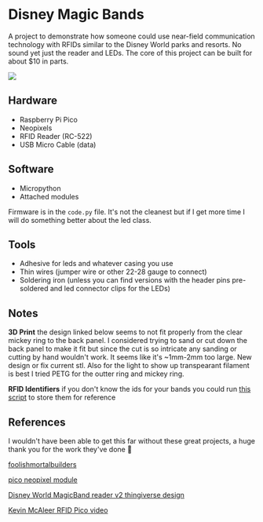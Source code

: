 # Disney Magic Bands

A project to demonstrate how someone could use near-field communication technology with RFIDs similar to the Disney World parks and resorts. No sound yet just the reader and LEDs. The core of this project can be built for about $10 in parts.

![](./magicband.gif)

## Hardware

- Raspberry Pi Pico
- Neopixels
- RFID Reader (RC-522)
- USB Micro Cable (data)

## Software

* Micropython
* Attached modules

Firmware is in the `code.py` file. It's not the cleanest but if I get more time I will do something better about the led class.

## Tools

- Adhesive for leds and whatever casing you use
- Thin wires (jumper wire or other 22-28 gauge to connect)
- Soldering iron (unless you can find versions with the header pins pre-soldered and led connector clips for the LEDs)

## Notes

__3D Print__ the design linked below seems to not fit properly from the clear mickey ring to the back panel. I considered trying to sand or cut down the back panel to make it fit but since the cut is so intricate any sanding or cutting by hand wouldn't work. It seems like it's ~1mm-2mm too large. New design or fix current stl. Also for the light to show up transpearant filament is best I tried PETG for the outter ring and mickey ring. 


__RFID Identifiers__ if you don't know the ids for your bands you could run [this script](https://github.com/kevinmcaleer/pico-rfid/blob/main/ndef_read.py) to store them for reference


## References

I wouldn't have been able to get this far without these great projects, a huge thank you for the work they've done 👏

[foolishmortalbuilders](https://github.com/foolishmortalbuilders/magicbandreader)

[pico neopixel module](https://github.com/blaz-r/pi_pico_neopixel)

[Disney World MagicBand reader v2 thingiverse design](https://www.thingiverse.com/thing:4460759)

[Kevin McAleer RFID Pico video](https://youtu.be/hV9GTqXLMpg)
